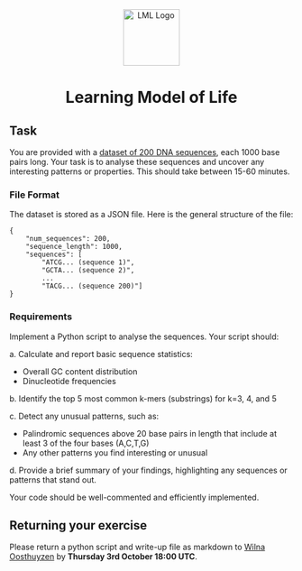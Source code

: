 <div style="text-align: center;">
  <picture>
    <source media="(prefers-color-scheme: dark)" srcset="https://github.com/learningmodeloflife/shared-files/blob/main/logo/svg/LML_logo_cream.svg">
    <source media="(prefers-color-scheme: light)" srcset="https://github.com/learningmodeloflife/shared-files/blob/main/logo/svg/LML_logo.svg">
    <img alt="LML Logo" width="100" height="100"src="https://github.com/learningmodeloflife/shared-files/blob/main/logo/svg/LML_logo.svg">
  </picture>
</div>
<h1 style="text-align: center;">Learning Model of Life</h1>

## Task

You are provided with a [dataset of 200 DNA sequences](https://github.com/learningmodeloflife/take-home-exercise/edit/main/dna_sequences.json), each 1000 base pairs long. Your task is to analyse these sequences and uncover any interesting patterns or properties. This should take between 15-60 minutes.

### **File Format**

The dataset is stored as a JSON file. Here is the general structure of the file:

```
{
    "num_sequences": 200,
    "sequence_length": 1000,
    "sequences": [
        "ATCG... (sequence 1)",
        "GCTA... (sequence 2)",
        ...
        "TACG... (sequence 200)"]
}

```

### Requirements

Implement a Python script to analyse the sequences. Your script should:

a. Calculate and report basic sequence statistics:

* Overall GC content distribution
* Dinucleotide frequencies

b. Identify the top 5 most common k-mers (substrings) for k=3, 4, and 5

c. Detect any unusual patterns, such as:

* Palindromic sequences above 20 base pairs in length that include at least 3 of the four bases (A,C,T,G)
* Any other patterns you find interesting or unusual

d. Provide a brief summary of your findings, highlighting any sequences or patterns that stand out.

Your code should be well-commented and efficiently implemented.

## Returning your exercise

Please return a python script and write-up file as markdown to [Wilna Oosthuyzen](wilna.oosthuyzen@ed.ac.uk) by **Thursday 3rd October 18:00 UTC**.
